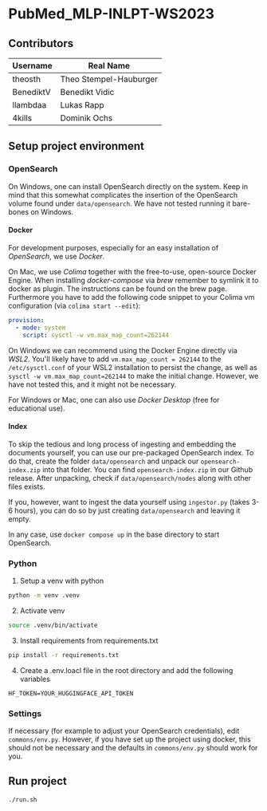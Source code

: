 # PubMed_MLP-INLPT-WS2023

## Contributors

| **Username**      | **Real Name**      |
|---------------|----------------|
|  theosth       | Theo Stempel-Hauburger       |
|BenediktV | Benedikt Vidic |
|llambdaa | Lukas Rapp |
|4kills | Dominik Ochs |

## Setup project environment

### OpenSearch

On Windows, one can install OpenSearch directly on the system. Keep in mind that this somewhat complicates the insertion of 
the OpenSearch volume found under `data/opensearch`. We have not tested running it bare-bones on Windows.

#### Docker

For development purposes, especially for an easy installation of *OpenSearch*, we use *Docker*. 

On Mac, we use *Colima* together with the free-to-use, open-source Docker Engine. When installing *docker-compose* via *brew* remember to symlink it to docker as plugin. The instructions can be found on the brew page.
Furthermore you have to add the following code snippet to your Colima vm configuration (via `colima start --edit`): 
```yaml
provision:
  - mode: system
    script: sysctl -w vm.max_map_count=262144
```  

On Windows we can recommend using the Docker Engine directly via *WSL2*. You'll likely have to 
add `vm.max_map_count = 262144` to the `/etc/sysctl.conf` of your WSL2 installation to persist the change, 
as well as `sysctl -w vm.max_map_count=262144` to make the initial change. However, we have not tested this, and it might not be necessary.

For Windows or Mac, one can also use *Docker Desktop* (free for educational use). 

#### Index

To skip the tedious and long process of ingesting and embedding the documents yourself, you can use our pre-packaged OpenSearch index.
To do that, create the folder `data/opensearch` and unpack our `opensearch-index.zip` into that folder. You can find `opensearch-index.zip`
in our Github release. After unpacking, check if `data/opensearch/nodes` along with other files exists.  

If you, however, want to ingest the data yourself using `ingestor.py` (takes 3-6 hours), you can do so by just creating `data/opensearch`
and leaving it empty.

In any case, use  `docker compose up` in the base directory to start OpenSearch. 


### Python

1. Setup a venv with python
```bash
python -m venv .venv
```

2. Activate venv
```bash
source .venv/bin/activate
```

3. Install requirements from requirements.txt
```bash
pip install -r requirements.txt
```

4. Create a .env.loacl file in the root directory and add the following variables
```env
HF_TOKEN=YOUR_HUGGINGFACE_API_TOKEN
```

### Settings

If necessary (for example to adjust your OpenSearch credentials), edit `commons/env.py`. However, if you have set up the project using docker,
this should not be necessary and the defaults in `commons/env.py` should work for you. 

## Run project
```bash
./run.sh
```
